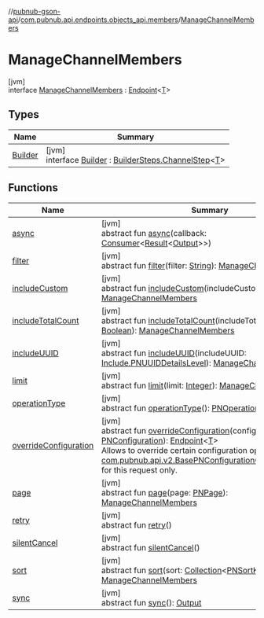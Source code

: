 //[pubnub-gson-api](../../../index.md)/[com.pubnub.api.endpoints.objects_api.members](../index.md)/[ManageChannelMembers](index.md)

# ManageChannelMembers

[jvm]\
interface [ManageChannelMembers](index.md) : [Endpoint](../../com.pubnub.api.endpoints/-endpoint/index.md)&lt;[T](../../com.pubnub.api.endpoints/-endpoint/index.md)&gt;

## Types

| Name | Summary |
|---|---|
| [Builder](-builder/index.md) | [jvm]<br>interface [Builder](-builder/index.md) : [BuilderSteps.ChannelStep](../../com.pubnub.api.endpoints/-builder-steps/-channel-step/index.md)&lt;[T](../../com.pubnub.api.endpoints/-builder-steps/-channel-step/index.md)&gt; |

## Functions

| Name | Summary |
|---|---|
| [async](../../com.pubnub.api.endpoints.access.builder/-grant-token-entities-builder/index.md#1418965989%2FFunctions%2F126356644) | [jvm]<br>abstract fun [async](../../com.pubnub.api.endpoints.access.builder/-grant-token-entities-builder/index.md#1418965989%2FFunctions%2F126356644)(callback: [Consumer](https://docs.oracle.com/javase/8/docs/api/java/util/function/Consumer.html)&lt;[Result](../../../../../pubnub-core/pubnub-core-api/pubnub-core-api/com.pubnub.api.v2.callbacks/-result/index.md)&lt;[Output](../../../../../pubnub-core/pubnub-core-api/com.pubnub.api.endpoints.remoteaction/-remote-action/index.md)&gt;&gt;) |
| [filter](filter.md) | [jvm]<br>abstract fun [filter](filter.md)(filter: [String](https://docs.oracle.com/javase/8/docs/api/java/lang/String.html)): [ManageChannelMembers](index.md) |
| [includeCustom](include-custom.md) | [jvm]<br>abstract fun [includeCustom](include-custom.md)(includeCustom: [Boolean](https://kotlinlang.org/api/latest/jvm/stdlib/kotlin/-boolean/index.html)): [ManageChannelMembers](index.md) |
| [includeTotalCount](include-total-count.md) | [jvm]<br>abstract fun [includeTotalCount](include-total-count.md)(includeTotalCount: [Boolean](https://kotlinlang.org/api/latest/jvm/stdlib/kotlin/-boolean/index.html)): [ManageChannelMembers](index.md) |
| [includeUUID](include-u-u-i-d.md) | [jvm]<br>abstract fun [includeUUID](include-u-u-i-d.md)(includeUUID: [Include.PNUUIDDetailsLevel](../../com.pubnub.api.endpoints.objects_api.utils/-include/-p-n-u-u-i-d-details-level/index.md)): [ManageChannelMembers](index.md) |
| [limit](limit.md) | [jvm]<br>abstract fun [limit](limit.md)(limit: [Integer](https://docs.oracle.com/javase/8/docs/api/java/lang/Integer.html)): [ManageChannelMembers](index.md) |
| [operationType](../../com.pubnub.api.endpoints.access.builder/-grant-token-entities-builder/index.md#1414065386%2FFunctions%2F126356644) | [jvm]<br>abstract fun [operationType](../../com.pubnub.api.endpoints.access.builder/-grant-token-entities-builder/index.md#1414065386%2FFunctions%2F126356644)(): [PNOperationType](../../../../../pubnub-core/pubnub-core-api/pubnub-core-api/com.pubnub.api.enums/-p-n-operation-type/index.md) |
| [overrideConfiguration](../../com.pubnub.api.endpoints/-endpoint/override-configuration.md) | [jvm]<br>abstract fun [overrideConfiguration](../../com.pubnub.api.endpoints/-endpoint/override-configuration.md)(configuration: [PNConfiguration](../../com.pubnub.api.v2/-p-n-configuration/index.md)): [Endpoint](../../com.pubnub.api.endpoints/-endpoint/index.md)&lt;[T](../../com.pubnub.api.endpoints/-endpoint/index.md)&gt;<br>Allows to override certain configuration options (see [com.pubnub.api.v2.BasePNConfigurationOverride.Builder](../../../../../pubnub-core/pubnub-core-api/pubnub-core-api/com.pubnub.api.v2/-base-p-n-configuration-override/-builder/index.md)) for this request only. |
| [page](page.md) | [jvm]<br>abstract fun [page](page.md)(page: [PNPage](../../../../../pubnub-core/pubnub-core-api/pubnub-core-api/com.pubnub.api.models.consumer.objects/-p-n-page/index.md)): [ManageChannelMembers](index.md) |
| [retry](../../com.pubnub.api.endpoints.access.builder/-grant-token-entities-builder/index.md#2020801116%2FFunctions%2F126356644) | [jvm]<br>abstract fun [retry](../../com.pubnub.api.endpoints.access.builder/-grant-token-entities-builder/index.md#2020801116%2FFunctions%2F126356644)() |
| [silentCancel](../../com.pubnub.api.endpoints.access.builder/-grant-token-entities-builder/index.md#-675955969%2FFunctions%2F126356644) | [jvm]<br>abstract fun [silentCancel](../../com.pubnub.api.endpoints.access.builder/-grant-token-entities-builder/index.md#-675955969%2FFunctions%2F126356644)() |
| [sort](sort.md) | [jvm]<br>abstract fun [sort](sort.md)(sort: [Collection](https://docs.oracle.com/javase/8/docs/api/java/util/Collection.html)&lt;[PNSortKey](../../com.pubnub.api.endpoints.objects_api.utils/-p-n-sort-key/index.md)&gt;): [ManageChannelMembers](index.md) |
| [sync](../../com.pubnub.api.endpoints.access.builder/-grant-token-entities-builder/index.md#40193115%2FFunctions%2F126356644) | [jvm]<br>abstract fun [sync](../../com.pubnub.api.endpoints.access.builder/-grant-token-entities-builder/index.md#40193115%2FFunctions%2F126356644)(): [Output](../../../../../pubnub-core/pubnub-core-api/com.pubnub.api.endpoints.remoteaction/-remote-action/index.md) |
